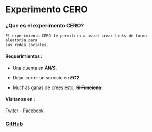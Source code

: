 # Experimento CERO

### ¿Que es el experimento CERO?
    El experimiento CERO le permitira a usted crear links de forma aleatoria para
    sus redes sociales.
#### Requerimientos :

* Una cuenta en **_AWS_**.

* Dejar correr un servicio en **_EC2_**.

* Muchas ganas de crees esto, **~~Si Funciona~~**.
#### Visitanos en :
[Twiter](https://twitter.com/ginogalarzac) - [Facebook](https://web.facebook.com/)

### [GitHub](https://github.com/ginogalarzac/cero)

